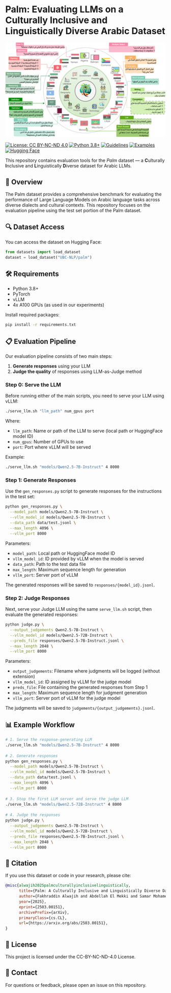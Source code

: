 # Palm: Evaluating LLMs on a Culturally Inclusive and Linguistically Diverse Arabic Dataset
<p align="center">
  <img src="palm_main.png" alt="Palm Dataset main image">
</p>

[![License: CC BY-NC-ND 4.0](https://img.shields.io/badge/License-CC%20BY--NC--ND%204.0-lightgrey.svg)](https://creativecommons.org/licenses/by-nc-nd/4.0/)
[![Python 3.8+](https://img.shields.io/badge/python-3.8+-blue.svg)](https://www.python.org/downloads/)
[![Guidelines](https://img.shields.io/badge/Guidelines-Read-green.svg)](guidelines.md)
[![Examples](https://img.shields.io/badge/Examples-View-orange.svg)](examples.md)
[![Hugging Face](https://img.shields.io/badge/🤗%20Hugging%20Face-Dataset-yellow.svg)](https://huggingface.co/datasets/UBC-NLP/palm)

This repository contains evaluation tools for the *Palm* dataset — a **C**ulturally **I**nclusive and **L**inguistically **D**iverse dataset for Arabic LLMs.

## 🌟 Overview
The Palm dataset provides a comprehensive benchmark for evaluating the performance of Large Language Models on Arabic language tasks across diverse dialects and cultural contexts. This repository focuses on the evaluation pipeline using the test set portion of the Palm dataset.

## 🔍 Dataset Access
You can access the dataset on Hugging Face:
```python
from datasets import load_dataset
dataset = load_dataset("UBC-NLP/palm")
```

## 🛠️ Requirements
- Python 3.8+
- PyTorch
- vLLM
- 4x A100 GPUs (as used in our experiments)

Install required packages:
```bash
pip install -r requirements.txt
```

## 📋 Evaluation Pipeline
Our evaluation pipeline consists of two main steps:
1. **Generate responses** using your LLM
2. **Judge the quality** of responses using LLM-as-Judge method

### Step 0: Serve the LLM
Before running either of the main scripts, you need to serve your LLM using vLLM:
```bash
./serve_llm.sh "llm_path" num_gpus port
```
Where:
- `llm_path`: Name or path of the LLM to serve (local path or HuggingFace model ID)
- `num_gpus`: Number of GPUs to use
- `port`: Port where vLLM will be served

Example:
```bash
./serve_llm.sh "models/Qwen2.5-7B-Instruct" 4 8000
```

### Step 1: Generate Responses
Use the `gen_responses.py` script to generate responses for the instructions in the test set:
```bash
python gen_responses.py \
  --model_path models/Qwen2.5-7B-Instruct \
  --vllm_model_id models/Qwen2.5-7B-Instruct \
  --data_path data/test.jsonl \
  --max_length 4096 \
  --vllm_port 8000
```
Parameters:
- `model_path`: Local path or HuggingFace model ID
- `vllm_model_id`: ID provided by vLLM when the model is served
- `data_path`: Path to the test data file
- `max_length`: Maximum sequence length for generation
- `vllm_port`: Server port of vLLM

The generated responses will be saved to `responses/{model_id}.jsonl`.

### Step 2: Judge Responses
Next, serve your Judge LLM using the same `serve_llm.sh` script, then evaluate the generated responses:
```bash
python judge.py \
  --output_judgements Qwen2.5-7B-Instruct \
  --vllm_model_id models/Qwen2.5-72B-Instruct \
  --preds_file responses/Qwen2.5-7B-Instruct.jsonl \
  --max_length 2048 \
  --vllm_port 8000
```
Parameters:
- `output_judgements`: Filename where judgments will be logged (without extension)
- `vllm_model_id`: ID assigned by vLLM for the judge model
- `preds_file`: File containing the generated responses from Step 1
- `max_length`: Maximum sequence length for judgment generation
- `vllm_port`: Server port of vLLM for the judge model

The judgments will be saved to `judgements/{output_judgements}.jsonl`.

## 📊 Example Workflow
```bash
# 1. Serve the response-generating LLM
./serve_llm.sh "models/Qwen2.5-7B-Instruct" 4 8000

# 2. Generate responses
python gen_responses.py \
  --model_path models/Qwen2.5-7B-Instruct \
  --vllm_model_id models/Qwen2.5-7B-Instruct \
  --data_path data/test.jsonl \
  --max_length 4096 \
  --vllm_port 8000

# 3. Stop the first LLM server and serve the judge LLM
./serve_llm.sh "models/Qwen2.5-72B-Instruct" 4 8000

# 4. Judge the responses
python judge.py \
  --output_judgements Qwen2.5-7B-Instruct \
  --vllm_model_id models/Qwen2.5-72B-Instruct \
  --preds_file responses/Qwen2.5-7B-Instruct.jsonl \
  --max_length 2048 \
  --vllm_port 8000
```

## 📝 Citation
If you use this dataset or code in your research, please cite:
```bibtex
@misc{alwajih2025palmculturallyinclusivelinguistically,
      title={Palm: A Culturally Inclusive and Linguistically Diverse Dataset for Arabic LLMs}, 
      author={Fakhraddin Alwajih and Abdellah El Mekki and Samar Mohamed Magdy and Abdelrahim A. Elmadany and Omer Nacar and El Moatez Billah Nagoudi and Reem Abdel-Salam and Hanin Atwany and Youssef Nafea and others},
      year={2025},
      eprint={2503.00151},
      archivePrefix={arXiv},
      primaryClass={cs.CL},
      url={https://arxiv.org/abs/2503.00151}, 
}
```

## 📄 License
This project is licensed under the CC-BY-NC-ND-4.0 License.

## 🤝 Contact
For questions or feedback, please open an issue on this repository.
